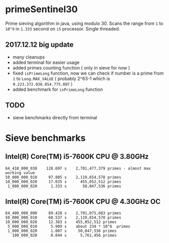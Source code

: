 primeSentinel30
===============

Prime sieving algorithm in java, using modulo 30. Scans the range from `1` to `10^9`  in `1.333` second on `i5` processor. Single threaded.

2017.12.12 big update
---------------------

- many cleanups
- added terminal for easier usage
- added primes counting function ( only in sieve for now )
- fixed `isPrimeLong` function, now we can check if number is a prime from `1` to `Long.MAX_VALUE` ( probably 2^63-1 which is `9.223.372.036.854.775.807` )
- added benchmark for `isPrimeLong` function

TODO
----
- sieve benchmarks directly from terminal



Sieve benchmarks
================

  Intel(R) Core(TM) i5-7600K CPU @ 3.80GHz
  ----------------------------------------
  
    64_410_000_030    128.697 s    2,701,477,379 primes	- almost max working value
    50_000_000_010     97.805 s    2,119,654,578 primes
    10_000_000_020     17.035 s      455,052,512 primes
     1_000_000_020      1.333 s       50,847,536 primes
  
  Intel(R) Core(TM) i5-7600K CPU @ 4.30GHz OC
  --------------------------------------------------------
  
    64_400_000_000     89.428 s    2,701,075,683 primes
    50_000_000_010     60.537 s    2,119,654,578 primes
    10_000_000_020     12.383 s    455,052,512 primes
     5_000_000_010      5.909 s    about 234 * 10^6  primes
     1_000_000_020      1.007 s     50,847,536 primes
       100_000_020      0.044 s      5,761,456 primes
